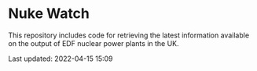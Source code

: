 # Nuke Watch

This repository includes code for retrieving the latest information available on the output of EDF nuclear power plants in the UK.

Last updated: 2022-04-15 15:09